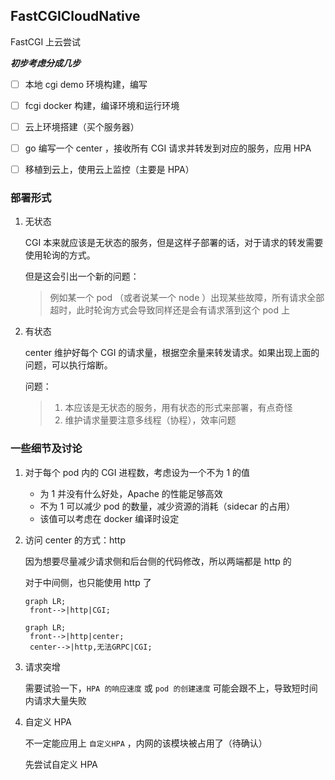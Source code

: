 ## FastCGICloudNative
FastCGI 上云尝试



***初步考虑分成几步***

- [ ] 本地 cgi demo 环境构建，编写
- [ ] fcgi docker 构建，编译环境和运行环境
- [ ] 云上环境搭建（买个服务器）
- [ ] go 编写一个 center ，接收所有 CGI 请求并转发到对应的服务，应用 HPA 
- [ ] 移植到云上，使用云上监控（主要是 HPA）



### 部署形式 

1. 无状态

   CGI 本来就应该是无状态的服务，但是这样子部署的话，对于请求的转发需要使用轮询的方式。

   但是这会引出一个新的问题：

   >  例如某一个 pod （或者说某一个 node ）出现某些故障，所有请求全部超时，此时轮询方式会导致同样还是会有请求落到这个 pod 上

2. 有状态

   center 维护好每个 CGI 的请求量，根据空余量来转发请求。如果出现上面的问题，可以执行熔断。

   问题：

   > 1. 本应该是无状态的服务，用有状态的形式来部署，有点奇怪
   > 2. 维护请求量要注意多线程（协程），效率问题



### 一些细节及讨论

1. 对于每个 pod 内的 CGI 进程数，考虑设为一个不为 1 的值

   - 为 1 并没有什么好处，Apache 的性能足够高效
   - 不为 1 可以减少 pod 的数量，减少资源的消耗（sidecar 的占用）
   - 该值可以考虑在 docker 编译时设定

2. 访问 center 的方式：http

   因为想要尽量减少请求侧和后台侧的代码修改，所以两端都是 http 的

   对于中间侧，也只能使用 http 了

   ```mermaid
   graph LR;
   	front-->|http|CGI;
   ```

   ```mermaid
   graph LR;
   	front-->|http|center;
   	center-->|http,无法GRPC|CGI;
   ```

3. 请求突增

   需要试验一下，`HPA 的响应速度` 或 `pod 的创建速度` 可能会跟不上，导致短时间内请求大量失败

4. 自定义 HPA

   不一定能应用上 `自定义HPA` ，内网的该模块被占用了（待确认）

   先尝试自定义 HPA

